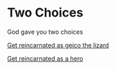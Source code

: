 # Two Choices 
God gave you two choices 

[Get reincarnated as geico the lizard](reincarnatedgeico.md)

[Get reincarnated as a hero](reincarnatedhero.md)

